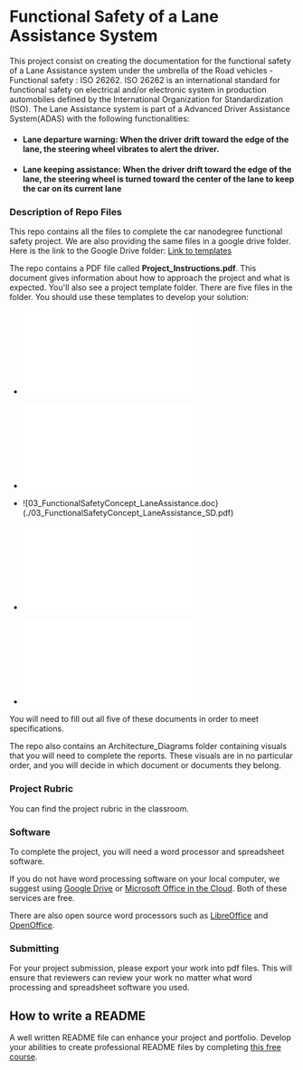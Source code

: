 # Functional Safety of a Lane Assistance System



This project consist on creating the documentation for the functional safety of a Lane Assistance system under the umbrella of the Road vehicles - Functional safety : ISO 26262. ISO 26262 is an international standard for functional safety on electrical and/or electronic system in production automobiles defined by the International Organization for Standardization (ISO). The Lane Assistance system is part of a Advanced Driver Assistance System(ADAS) with the following functionalities:

- #### Lane departure warning: When the driver drift toward the edge of the lane, the steering wheel vibrates to alert the driver.
- #### Lane keeping assistance: When the driver drift toward the edge of the lane, the steering wheel is turned toward the center of the        lane to keep the car on its current lane


### Description of Repo Files

This repo contains all the files to complete the car nanodegree functional safety project. We are also providing the same files in a google drive folder. Here is the link to the Google Drive folder: [Link to templates](https://drive.google.com/open?id=0ByaZfGJuntGTQWRpNUpuNVVGNlU)


The repo contains a PDF file called **Project_Instructions.pdf**. This document gives information about how to approach the project and what is expected. You'll also see a project template folder. There are five files in the folder. You should use these templates to develop your solution:


* ![01_SafetyPlan_LaneAssistance.doc](./01_SafetyPlan_LaneAssistance_SD.pdf)

* ![02_HazardAnalysisAndRiskAssessment.xlsx](./02_HazardAnalysisAndRiskAssessment_SD.pdf)

* ![03_FunctionalSafetyConcept_LaneAssistance.doc}(./03_FunctionalSafetyConcept_LaneAssistance_SD.pdf)

* ![04_TechnicalSafetyConcept_LaneAssistance.doc](./04_TechnicalSafetyConcept_LaneAssistance_SD.pdf)

* ![05_SoftwareRequirementsAndArchitecture_LaneAssistance.doc](./05_SoftwareRequirementsAndArchitecture_LaneAssistance_SD.pdf)

You will need to fill out all five of these documents in order to meet specifications.  

The repo also contains an Architecture_Diagrams folder containing visuals that you will need to complete the reports. These visuals are in no particular order, and you will decide in which document or documents they belong.


### Project Rubric
You can find the project rubric in the classroom. 


### Software

To complete the project, you will need a word processor and spreadsheet software.

If you do not have word processing software on your local computer, we suggest using [Google Drive](https://drive.google.com) or [Microsoft Office in the Cloud](https://www.office.com/). Both of these services are free. 

There are also open source word processors such as [LibreOffice](https://www.libreoffice.org/]) and [OpenOffice](https://www.openoffice.org).


### Submitting
For your project submission, please export your work into pdf files. This will ensure that reviewers can review your work no matter what word processing and spreadsheet software you used.

## How to write a README
A well written README file can enhance your project and portfolio.  Develop your abilities to create professional README files by completing [this free course](https://www.udacity.com/course/writing-readmes--ud777).

